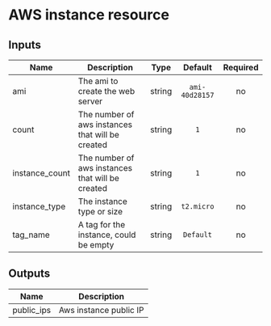 # AWS instance resource


## Inputs

| Name | Description | Type | Default | Required |
|------|-------------|:----:|:-----:|:-----:|
| ami | The ami to create the web server | string | `ami-40d28157` | no |
| count | The number of aws instances that will be created | string | `1` | no |
| instance_count | The number of aws instances that will be created | string | `1` | no |
| instance_type | The instance type or size | string | `t2.micro` | no |
| tag_name | A tag for the instance, could be empty | string | `Default` | no |

## Outputs

| Name | Description |
|------|-------------|
| public_ips | Aws instance public IP |


